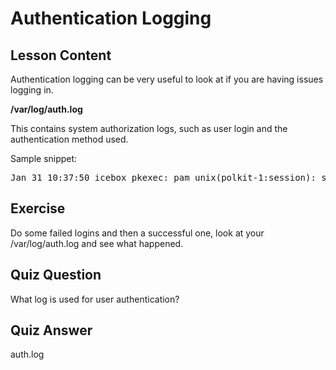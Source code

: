 # Authentication Logging

## Lesson Content

Authentication logging can be very useful to look at if you are having issues logging in. 

<b>/var/log/auth.log</b>

This contains system authorization logs, such as user login and the authentication method used. 

Sample snippet:

<pre>
Jan 31 10:37:50 icebox pkexec: pam_unix(polkit-1:session): session opened for user root by (uid=1000)
</pre>

## Exercise

Do some failed logins and then a successful one, look at your /var/log/auth.log and see what happened.

## Quiz Question

What log is used for user authentication?

## Quiz Answer

auth.log
